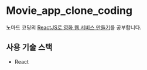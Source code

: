 # Movie_app_clone_coding 
노마드 코딩의 [ReactJS로 영화 웹 서비스 만들기](https://nomadcoders.co/react-fundamentals/lobby)를 공부합니다. 

## 사용 기술 스택 
- React